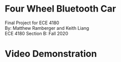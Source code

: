 # Four Wheel Bluetooth Car
Final Project for ECE 4180 <br>
By: Matthew Ramberger and Keith Liang <br>
ECE 4180 Section B: Fall 2020 <br>
# Video Demonstration
